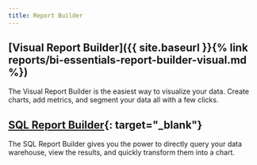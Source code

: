```yaml
---
title: Report Builder
---
```


## [Visual Report Builder]({{ site.baseurl }}{% link reports/bi-essentials-report-builder-visual.md %})

The Visual Report Builder is the easiest way to visualize your data. Create charts, add metrics, and segment your data all with a few clicks.

## [SQL Report Builder][1]{: target="_blank"}

The SQL Report Builder gives you the power to directly query your data warehouse, view the results, and quickly transform them into a chart.

[1]: https://support.magento.com/hc/en-us/articles/360016504112-Using-the-SQL-Report-Builder
